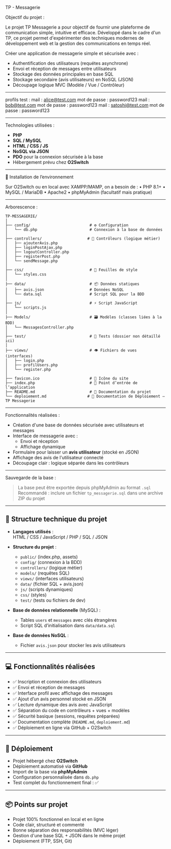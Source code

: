 TP - Messagerie

Objectif du projet :

Le projet TP Messagerie a pour objectif de fournir une plateforme de communication simple, intuitive et efficace. Développé dans le cadre d'un TP, ce projet permet d'expérimenter des techniques modernes de développement web et la gestion des communications en temps réel.

Créer une application de messagerie simple et sécurisée avec :

-   Authentification des utilisateurs (requétes asynchrone)
-   Envoi et réception de messages entre utilisateurs
-   Stockage des données principales en base SQL
-   Stockage secondaire (avis utilisateurs) en NoSQL (JSON)
-   Découpage logique MVC (Modèle / Vue / Contrôleur)

---

profils test :
mail : alice@test.com mot de passe : password123
mail : bob@test.com mot de passe : password123
mail : satoshi@test.com mot de passe : password123

---

Technologies utilisées :

-   **PHP**
-   **SQL / MySQL**
-   **HTML / CSS / JS**
-   **NoSQL via JSON**
-   **PDO** pour la connexion sécurisée à la base
-   Hébergement prévu chez **O2Switch**

---

🔧 Installation de l’environnement

Sur O2Switch ou en local avec XAMPP/MAMP, on a besoin de :
• PHP 8.1+
• MySQL / MariaDB
• Apache2
• phpMyAdmin (facultatif mais pratique)

---

Arborescence :

```
TP-MESSAGERIE/
│
├── config/                          # ⚙️ Configuration
│   └── db.php                       # Connexion à la base de données
│
├── controllers/                    # 🧠 Contrôleurs (logique métier)
│   ├── ajouterAvis.php
│   ├── loginPostAjax.php
│   ├── logoutController.php
│   ├── registerPost.php
│   └── sendMessage.php
│
├── css/                             # 🎨 Feuilles de style
│   └── styles.css
│
├── data/                            # 📦 Données statiques
│   ├── avis.json                    # Données NoSQL
│   └── data.sql                     # Script SQL pour la BDD
│
├── js/                              # ⚡ Script JavaScript
│   └── scripts.js
│
├── Models/                          # 🗃️ Modèles (classes liées à la BDD)
│   └── MessagesController.php
│
├── test/                            # 🧪 Tests (dossier non détaillé ici)
│
├── views/                           # 👁️ Fichiers de vues (interfaces)
│   ├── login.php
│   ├── profilUsers.php
│   └── register.php
│
├── favicon.ico                      # 🌟 Icône du site
├── index.php                        # 🏁 Point d’entrée de l’application
├── README.md                        # 📘 Documentation du projet
└── deploiement.md                  # 🚀 Documentation de Déploiement – TP Messagerie
```

---

Fonctionnalités réalisées :

-   Création d'une base de données sécurisée avec utilisateurs et messages
-   Interface de messagerie avec :
    -   Envoi et réception
    -   Affichage dynamique
-   Formulaire pour laisser un **avis utilisateur** (stocké en JSON)
-   Affichage des avis de l'utilisateur connecté
-   Découpage clair : logique séparée dans les contrôleurs

---

Sauvegarde de la base :

> La base peut être exportée depuis phpMyAdmin au format `.sql`
> Recommandé : inclure un fichier `tp_messagerie.sql` dans une archive ZIP du projet

---

## 🧱 Structure technique du projet

-   **Langages utilisés** :  
    HTML / CSS / JavaScript / PHP / SQL / JSON

-   **Structure du projet** :

    -   `public/` (index.php, assets)
    -   `config/` (connexion à la BDD)
    -   `controllers/` (logique métier)
    -   `models/` (requêtes SQL)
    -   `views/` (interfaces utilisateurs)
    -   `data/` (fichier SQL + avis.json)
    -   `js/` (scripts dynamiques)
    -   `css/` (styles)
    -   `test/` (tests ou fichiers de dev)

-   **Base de données relationnelle** (MySQL) :

    -   Tables `users` et `messages` avec clés étrangères
    -   Script SQL d’initialisation dans `data/data.sql`

-   **Base de données NoSQL** :
    -   Fichier `avis.json` pour stocker les avis utilisateurs

---

## 💻 Fonctionnalités réalisées

-   ✅ Inscription et connexion des utilisateurs
-   ✅ Envoi et réception de messages
-   ✅ Interface profil avec affichage des messages
-   ✅ Ajout d’un avis personnel stocké en JSON
-   ✅ Lecture dynamique des avis avec JavaScript
-   ✅ Séparation du code en contrôleurs + vues + modèles
-   ✅ Sécurité basique (sessions, requêtes préparées)
-   ✅ Documentation complète (`README.md`, `deploiement.md`)
-   ✅ Déploiement en ligne via GitHub + O2Switch

---

## 🚀 Déploiement

-   Projet hébergé chez **O2Switch**
-   Déploiement automatisé via **GitHub**
-   Import de la base via **phpMyAdmin**
-   Configuration personnalisée dans `db.php`
-   Test complet du fonctionnement final : ✅

---

## 📦 Points sur projet

-   Projet 100% fonctionnel en local et en ligne
-   Code clair, structuré et commenté
-   Bonne séparation des responsabilités (MVC léger)
-   Gestion d'une base SQL + JSON dans le même projet
-   Déploiement (FTP, SSH, Git)
